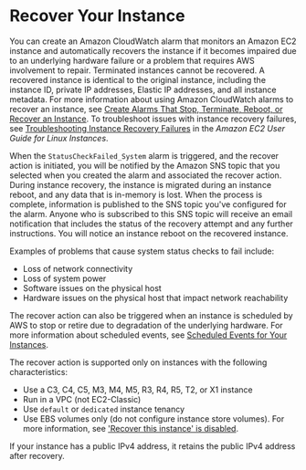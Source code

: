 # Recover Your Instance<a name="ec2-instance-recover"></a>

You can create an Amazon CloudWatch alarm that monitors an Amazon EC2 instance and automatically recovers the instance if it becomes impaired due to an underlying hardware failure or a problem that requires AWS involvement to repair\. Terminated instances cannot be recovered\. A recovered instance is identical to the original instance, including the instance ID, private IP addresses, Elastic IP addresses, and all instance metadata\. For more information about using Amazon CloudWatch alarms to recover an instance, see [Create Alarms That Stop, Terminate, Reboot, or Recover an Instance](UsingAlarmActions.md)\. To troubleshoot issues with instance recovery failures, see [Troubleshooting Instance Recovery Failures](http://docs.aws.amazon.com/AWSEC2/latest/UserGuide/TroubleshootingInstanceRecovery.html) in the *Amazon EC2 User Guide for Linux Instances*\.

When the `StatusCheckFailed_System` alarm is triggered, and the recover action is initiated, you will be notified by the Amazon SNS topic that you selected when you created the alarm and associated the recover action\. During instance recovery, the instance is migrated during an instance reboot, and any data that is in\-memory is lost\. When the process is complete, information is published to the SNS topic you've configured for the alarm\. Anyone who is subscribed to this SNS topic will receive an email notification that includes the status of the recovery attempt and any further instructions\. You will notice an instance reboot on the recovered instance\.

Examples of problems that cause system status checks to fail include:
+ Loss of network connectivity
+ Loss of system power
+ Software issues on the physical host
+ Hardware issues on the physical host that impact network reachability

The recover action can also be triggered when an instance is scheduled by AWS to stop or retire due to degradation of the underlying hardware\. For more information about scheduled events, see [Scheduled Events for Your Instances](monitoring-instances-status-check_sched.md)\. 

The recover action is supported only on instances with the following characteristics:
+ Use a C3, C4, C5, M3, M4, M5, R3, R4, R5, T2, or X1 instance
+ Run in a VPC \(not EC2\-Classic\)
+ Use `default` or `dedicated` instance tenancy
+ Use EBS volumes only \(do not configure instance store volumes\)\. For more information, see ['Recover this instance' is disabled](https://aws.amazon.com/premiumsupport/knowledge-center/recover-this-instance-cloudwatch-enable/)\.

If your instance has a public IPv4 address, it retains the public IPv4 address after recovery\.